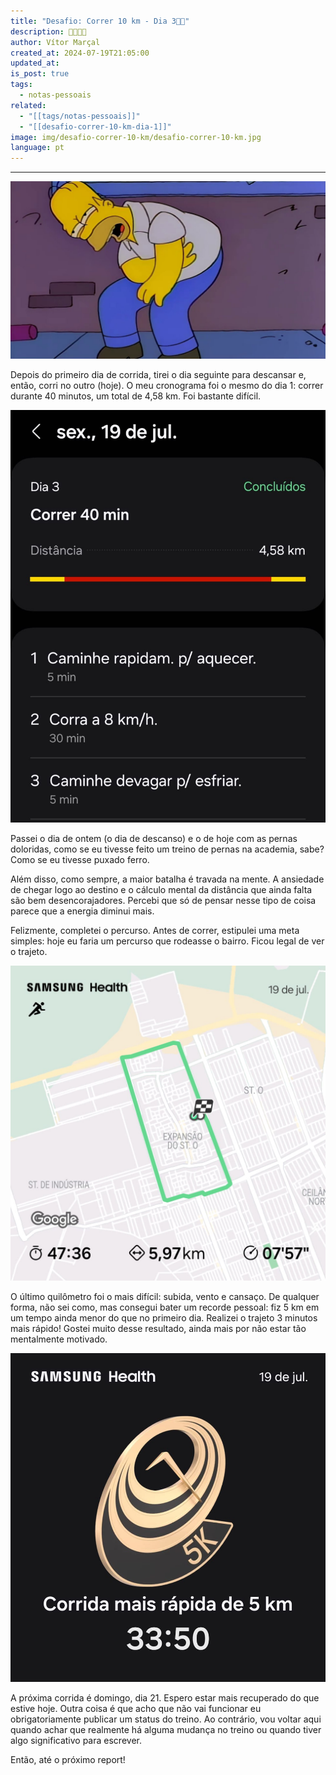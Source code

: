 ```yaml
---
title: "Desafio: Correr 10 km - Dia 3🏃💨"
description: 🏃💨💨💨
author: Vítor Marçal
created_at: 2024-07-19T21:05:00
updated_at: 
is_post: true
tags:
  - notas-pessoais
related:
  - "[[tags/notas-pessoais]]"
  - "[[desafio-correr-10-km-dia-1]]"
image: img/desafio-correr-10-km/desafio-correr-10-km.jpg
language: pt
---
```

----

![Desafio: Correr 10 km](img/desafio-correr-10-km/desafio-correr-10-km.jpg)

Depois do primeiro dia de corrida, tirei o dia seguinte para descansar e, então, corri no outro (hoje). O meu cronograma foi o mesmo do dia 1: correr durante 40 minutos, um total de 4,58 km. Foi bastante difícil.


![Cronograma do treino do dia 3](img/desafio-correr-10-km/desafio-correr-10-km-dia-3-n2.jpeg)

Passei o dia de ontem (o dia de descanso) e o de hoje com as pernas doloridas, como se eu tivesse feito um treino de pernas na academia, sabe? Como se eu tivesse puxado ferro.

Além disso, como sempre, a maior batalha é travada na mente. A ansiedade de chegar logo ao destino e o cálculo mental da distância que ainda falta são bem desencorajadores. Percebi que só de pensar nesse tipo de coisa parece que a energia diminui mais.

Felizmente, completei o percurso. Antes de correr, estipulei uma meta simples: hoje eu faria um percurso que rodeasse o bairro. Ficou legal de ver o trajeto.

![Percurso feito do treino do dia 3](img/desafio-correr-10-km/desafio-correr-10-km-dia-3-n1.jpeg)

O último quilômetro foi o mais difícil: subida, vento e cansaço. De qualquer forma, não sei como, mas consegui bater um recorde pessoal: fiz 5 km em um tempo ainda menor do que no primeiro dia. Realizei o trajeto 3 minutos mais rápido! Gostei muito desse resultado, ainda mais por não estar tão mentalmente motivado.

![Selo corrida mais rápida de 5 km em 33:50 ](img/desafio-correr-10-km/desafio-correr-10-km-dia-3-n3.jpeg)

A próxima corrida é domingo, dia 21. Espero estar mais recuperado do que estive hoje. Outra coisa é que acho que não vai funcionar eu obrigatoriamente publicar um status do treino. Ao contrário, vou voltar aqui quando achar que realmente há alguma mudança no treino ou quando tiver algo significativo para escrever.

Então, até o próximo report!